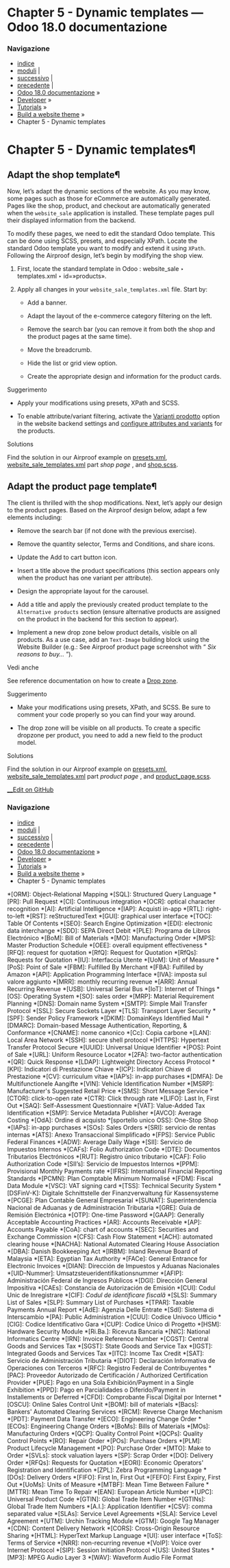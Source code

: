 # Chapter 5 - Dynamic templates — Odoo 18.0 documentazione

### Navigazione

  * [indice](../../../genindex.html "Indice generale")
  * [moduli](../../../py-modindex.html "Indice del modulo Python") |
  * [successivo](06_going_live.html "Chapter 6 - Going live") |
  * [precedente](04_customisation_part2.html "Chapter 4 - Customisation, Part II") |
  * [Odoo 18.0 documentazione](../../../index-2.html) »
  * [Developer](../../../developer.html) »
  * [Tutorials](../../tutorials.html) »
  * [Build a website theme](../website_theme.html) »
  * Chapter 5 - Dynamic templates



# Chapter 5 - Dynamic templates¶

## Adapt the shop template¶

Now, let’s adapt the dynamic sections of the website. As you may know, some pages such as those for eCommerce are automatically generated. Pages like the shop, product, and checkout are automatically generated when the `website_sale` application is installed. These template pages pull their displayed information from the backend.

To modify these pages, we need to edit the standard Odoo template. This can be done using SCSS, presets, and especially XPath. Locate the standard Odoo template you want to modify and extend it using `XPath`. Following the Airproof design, let’s begin by modifying the shop view.

  1. First, locate the standard template in Odoo : website_sale ‣ templates.xml ‣ id=»products».

  2. Apply all changes in your `website_sale_templates.xml` file. Start by:

     * Add a banner.

     * Adapt the layout of the e-commerce category filtering on the left.

     * Remove the search bar (you can remove it from both the shop and the product pages at the same time).

     * Move the breadcrumb.

     * Hide the list or grid view option.

     * Create the appropriate design and information for the product cards.




Suggerimento

  * Apply your modifications using presets, XPath and SCSS.

  * To enable attribute/variant filtering, activate the [Varianti prodotto](../../../applications/sales/sales/products_prices/products/variants.html) option in the website backend settings and [configure attributes and variants](../../../applications/websites/ecommerce/products.html#ecommerce-products-product-variants) for the products.




Solutions

Find the solution in our Airproof example on [presets.xml](https://github.com/odoo/tutorials/blob/18.0/website_airproof/data/presets.xml), [website_sale_templates.xml](https://github.com/odoo/tutorials/blob/18.0/website_airproof/views/website_sale_templates.xml) part _shop page_ , and [shop.scss](https://github.com/odoo/tutorials/blob/18.0/website_airproof/static/src/scss/pages/shop.scss).

## Adapt the product page template¶

The client is thrilled with the shop modifications. Next, let’s apply our design to the product pages. Based on the Airproof design below, adapt a few elements including:

  * Remove the search bar (if not done with the previous exercise).

  * Remove the quantity selector, Terms and Conditions, and share icons.

  * Update the Add to cart button icon.

  * Insert a title above the product specifications (this section appears only when the product has one variant per attribute).

  * Design the appropriate layout for the carousel.

  * Add a title and apply the previously created product template to the `Alternative products` section (ensure alternative products are assigned on the product in the backend for this section to appear).

  * Implement a new drop zone below product details, visible on all products. As a use case, add an `Text-Image` building block using the Website Builder (e.g.: See Airproof product page screenshot with “ _Six reasons to buy…_ ”).




Vedi anche

See reference documentation on how to create a [Drop zone](../../howtos/website_themes/layout.html#website-themes-layout-dropzone).

Suggerimento

  * Make your modifications using presets, XPath, and SCSS. Be sure to comment your code properly so you can find your way around.

  * The drop zone will be visible on all products. To create a specific dropzone per product, you need to add a new field to the product model.




Solutions

Find the solution in our Airproof example on [presets.xml](https://github.com/odoo/tutorials/blob/18.0/website_airproof/data/presets.xml), [website_sale_templates.xml](https://github.com/odoo/tutorials/blob/18.0/website_airproof/views/website_sale_templates.xml) part _product page_ , and [product_page.scss](https://github.com/odoo/tutorials/blob/18.0/website_airproof/static/src/scss/pages/product_page.scss).

[ __Edit on GitHub](https://github.com/odoo/documentation/edit/18.0/content/developer/tutorials/website_theme/05_dynamic_templates.rst)

### Navigazione

  * [indice](../../../genindex.html "Indice generale")
  * [moduli](../../../py-modindex.html "Indice del modulo Python") |
  * [successivo](06_going_live.html "Chapter 6 - Going live") |
  * [precedente](04_customisation_part2.html "Chapter 4 - Customisation, Part II") |
  * [Odoo 18.0 documentazione](../../../index-2.html) »
  * [Developer](../../../developer.html) »
  * [Tutorials](../../tutorials.html) »
  * [Build a website theme](../website_theme.html) »
  * Chapter 5 - Dynamic templates


  *[ORM]: Object-Relational Mapping
  *[SQL]: Structured Query Language
  *[PR]: Pull Request
  *[CI]: Continuous integration
  *[OCR]: optical character recognition
  *[AI]: Artificial Intelligence
  *[IAP]: Acquisti in-app
  *[RTL]: right-to-left
  *[RST]: reStructuredText
  *[GUI]: graphical user interface
  *[TOC]: Table Of Contents
  *[SEO]: Search Engine Optimization
  *[EDI]: electronic data interchange
  *[SDD]: SEPA Direct Debit
  *[PLE]: Programa de Libros Electrónico
  *[BoM]: Bill of Materials
  *[MO]: Manufacturing Order
  *[MPS]: Master Production Schedule
  *[OEE]: overall equipment effectiveness
  *[RFQ]: request for quotation
  *[RfQ]: Request for Quotation
  *[RfQs]: Requests for Quotation
  *[IU]: Interfaccia Utente
  *[UoM]: Unit of Measure
  *[PoS]: Point of Sale
  *[FBM]: Fulfilled By Merchant
  *[FBA]: Fulfilled by Amazon
  *[API]: Application Programming Interface
  *[IVA]: imposta sul valore aggiunto
  *[MRR]: monthly recurring revenue
  *[ARR]: Annual Recurring Revenue
  *[USB]: Universal Serial Bus
  *[IoT]: Internet of Things
  *[OS]: Operating System
  *[SO]: sales order
  *[MRP]: Material Requirement Planning
  *[DNS]: Domain name System
  *[SMTP]: Simple Mail Transfer Protocol
  *[SSL]: Secure Sockets Layer
  *[TLS]: Transport Layer Security
  *[SPF]: Sender Policy Framework
  *[DKIM]: DomainKeys Identified Mail
  *[DMARC]: Domain-based Message Authentication, Reporting, & Conformance
  *[CNAME]: nome canonico
  *[Cc]: Copia carbone
  *[LAN]: Local Area Network
  *[SSH]: secure shell protocol
  *[HTTPS]: Hypertext Transfer Protocol Secure
  *[UUID]: Universal Unique Identifier
  *[POS]: Point of Sale
  *[URL]: Uniform Resource Locator
  *[2FA]: two-factor authentication
  *[QR]: Quick Response
  *[LDAP]: Lightweight Directory Access Protocol
  *[KPI]: Indicatori di Prestazione Chiave
  *[ICP]: Indicatori Chiave di Prestazione
  *[CV]: curriculum vitae
  *[IAP’s]: in-app purchases
  *[DMFA]: De Multifunctionele Aangifte
  *[VIN]: Vehicle Identification Number
  *[MSRP]: Manufacturer's Suggested Retail Price
  *[SMS]: Short Message Service
  *[CTOR]: click-to-open rate
  *[CTR]: Click through rate
  *[LIFO]: Last In, First Out
  *[SAQ]: Self-Assessment Questionnaire
  *[VAT]: Value-Added Tax Identification
  *[SMP]: Service Metadata Publisher
  *[AVCO]: Average Costing
  *[OdA]: Ordine di acquisto
  *[sportello unico OSS]: One-Stop Shop
  *[IAPs]: in-app purchases
  *[SOs]: Sales Orders
  *[SRI]: servicio de rentas internas
  *[ATS]: Anexo Transaccional Simplificado
  *[FPS]: Service Public Federal Finances
  *[ADW]: Average Daily Wage
  *[SII]: Servicio de Impuestos Internos
  *[CAFs]: Folio Authorization Code
  *[DTE]: Documentos Tributarios Electrónicos
  *[RUT]: Registro único tributario
  *[CAF]: Folio Authorization Code
  *[SII’s]: Servicio de Impuestos Internos
  *[PPM]: Provisional Monthly Payments rate
  *[IFRS]: International Financial Reporting Standards
  *[PCMN]: Plan Comptable Minimum Normalisé
  *[FDM]: Fiscal Data Module
  *[VSC]: VAT signing card
  *[TSS]: Technical Security System
  *[DSFinV-K]: Digitale Schnittstelle der Finanzverwaltung für Kassensysteme
  *[PCGE]: Plan Contable General Empresarial
  *[SUNAT]: Superintendencia Nacional de Aduanas y de Administración Tributaria
  *[GRE]: Guía de Remisión Electrónica
  *[OTP]: One-time Password
  *[GAAP]: Generally Acceptable Accounting Practices
  *[AR]: Accounts Receivable
  *[AP]: Accounts Payable
  *[CoA]: chart of accounts
  *[SEC]: Securities and Exchange Commission
  *[CFS]: Cash Flow Statement
  *[ACH]: automated clearing house
  *[NACHA]: National Automated Clearing House Association
  *[DBA]: Danish Bookkeeping Act
  *[IRBM]: Inland Revenue Board of Malaysia
  *[ETA]: Egyptian Tax Authority
  *[FACe]: General Entrance for Electronic Invoices
  *[DIAN]: Dirección de Impuestos y Aduanas Nacionales
  *[UID-Nummer]: Umsatzsteueridentifikationsnummer
  *[AFIP]: Administración Federal de Ingresos Públicos
  *[DGI]: Dirección General Impositiva
  *[CAEs]: Constancia de Autorización de Emisión
  *[CUI]: Codul Unic de Inregistrare
  *[CIF]: *Codul de identificare fiscală*
  *[SLS]: Summary List of Sales
  *[SLP]: Summary List of Purchases
  *[TPAR]: Taxable Payments Annual Report
  *[AdE]: Agenzia Delle Entrate
  *[SdI]: Sistema di Interscambio
  *[PA]: Public Administration
  *[CUU]: Codice Univoco Ufficio
  *[CIG]: Codice Identificativo Gara
  *[CUP]: Codice Unico di Progetto
  *[HSM]: Hardware Security Module
  *[Ri.Ba.]: Ricevuta Bancaria
  *[NIC]: National Informatics Centre
  *[IRN]: Invoice Reference Number
  *[CGST]: Central Goods and Services Tax
  *[SGST]: State Goods and Service Tax
  *[IGST]: Integrated Goods and Services Tax
  *[ITC]: Income Tax Credit
  *[SAT]: Servicio de Administración Tributaria
  *[DIOT]: Declaración Informativa de Operaciones con Terceros
  *[RFC]: Registro Federal de Contribuyentes
  *[PAC]: Proveedor Autorizado de Certificación / Authorized Certification Provider
  *[PUE]: Pago en una Sola Exhibición/Payment in a Single Exhibition
  *[PPD]: Pago en Parcialidades o Diferido/Payment in Installements or Deferred
  *[CFDI]: Comprobante Fiscal Digital por Internet
  *[OSCU]: Online Sales Control Unit
  *[BOM]: bill of materials
  *[Bacs]: Bankers' Automated Clearing Services
  *[RCM]: Reverse Charge Mechanism
  *[PDT]: Payment Data Transfer
  *[ECO]: Engineering Change Order
  *[ECOs]: Engineering Change Orders
  *[BoMs]: Bills of Materials
  *[MOs]: Manufacturing Orders
  *[QCP]: Quality Control Point
  *[QCPs]: Quality Control Points
  *[RO]: Repair Order
  *[POs]: Purchase Orders
  *[PLM]: Product Lifecycle Management
  *[PO]: Purchase Order
  *[MTO]: Make to Order
  *[SVLs]: stock valuation layers
  *[SP]: Scrap Order
  *[DO]: Delivery Order
  *[RFQs]: Requests for Quotation
  *[EORI]: Economic Operators' Registration and Identification
  *[ZPL]: Zebra Programming Language
  *[DOs]: Delivery Orders
  *[FIFO]: First In, First Out
  *[FEFO]: First Expiry, First Out
  *[UoMs]: Units of Measure
  *[MTBF]: Mean Time Between Failure
  *[MTTR]: Mean Time To Repair
  *[EAN]: European Article Number
  *[UPC]: Universal Product Code
  *[GTIN]: Global Trade Item Number
  *[GTINs]: Global Trade Item Numbers
  *[A.I.]: Application Identifier
  *[CSV]: comma separated value
  *[SLAs]: Service Level Agreements
  *[SLA]: Service Level Agreement
  *[UTM]: Urchin Tracking Module
  *[GTM]: Google Tag Manager
  *[CDN]: Content Delivery Network
  *[CORS]: Cross-Origin Resource Sharing
  *[HTML]: HyperText Markup Language
  *[UI]: user interface
  *[ToS]: Terms of Service
  *[NRR]: non-recurring revenue
  *[VoIP]: Voice over Internet Protocol
  *[SIP]: Session Initiation Protocol
  *[US]: United States
  *[MP3]: MPEG Audio Layer 3
  *[WAV]: Waveform Audio File Format